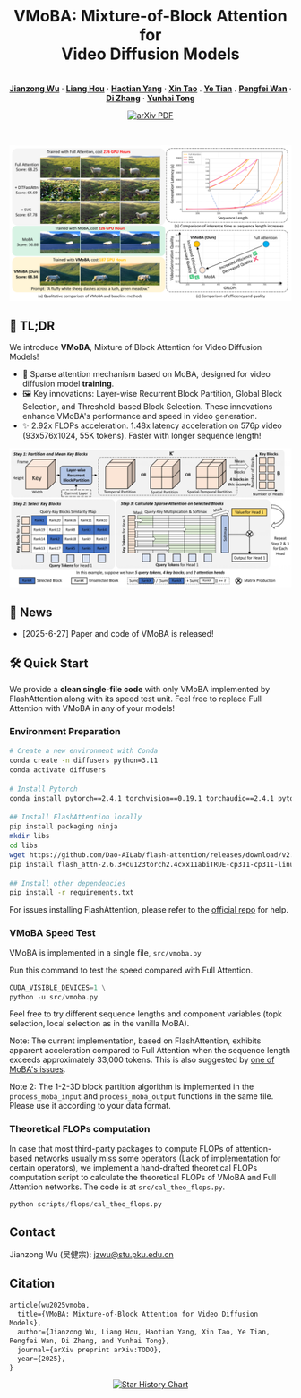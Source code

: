 <br />
<p align="center">
  <h1 align="center">VMoBA: Mixture-of-Block Attention for <br> Video Diffusion Models</h1>
  <p align="center">
    <br />
    <a href="https://jianzongwu.github.io/"><strong>Jianzong Wu</strong></a>
    ·
    <a href="https://liang-hou.github.io/"><strong>Liang Hou</strong></a>
    ·
    <a href="https://yanght321.github.io/"><strong>Haotian Yang</strong></a>
    ·
    <a href="https://www.xtao.website/"><strong>Xin Tao</strong></a>
    .
    <a href="https://tyfeld.github.io/"><strong>Ye Tian</strong></a>
    .
    <a href="https://scholar.google.com/citations?user=P6MraaYAAAAJ&hl=en"><strong>Pengfei Wan</strong></a>
    ·
    <a href="https://ieeexplore.ieee.org/author/922173984202299"><strong>Di Zhang</strong></a>
    ·
    <a href="https://scholar.google.com/citations?user=T4gqdPkAAAAJ"><strong>Yunhai Tong</strong></a>
  </p>

  <p align="center">
    <a href='TODO'>
      <img src='https://img.shields.io/badge/Paper-PDF-green?style=flat&logo=arXiv&logoColor=green' alt='arXiv PDF'>
    </a>
  </p>
<br />

![teaser](assets/images/teaser.png)

## 🚀 TL;DR

We introduce **VMoBA**, Mixture of Block Attention for Video Diffusion Models!

- 🌟 Sparse attention mechanism based on MoBA, designed for video diffusion model **training**.
- 🖼️ Key innovations: Layer-wise Recurrent Block Partition, Global Block Selection, and Threshold-based Block Selection. These innovations enhance VMoBA's performance and speed in video generation.
- ✨ 2.92x FLOPs acceleration. 1.48x latency acceleration on 576p video (93x576x1024, 55K tokens). Faster with longer sequence length!

![](assets/images/architecture.png)


## 🎉 News

- [2025-6-27] Paper and code of VMoBA is released!

## 🛠️ Quick Start

We provide a **clean single-file code** with only VMoBA implemented by FlashAttention along with its speed test unit. Feel free to replace Full Attention with VMoBA in any of your models!

### Environment Preparation

``` bash
# Create a new environment with Conda
conda create -n diffusers python=3.11
conda activate diffusers

# Install Pytorch
conda install pytorch==2.4.1 torchvision==0.19.1 torchaudio==2.4.1 pytorch-cuda=12.1 -c pytorch -c nvidia

## Install FlashAttention locally
pip install packaging ninja
mkdir libs
cd libs
wget https://github.com/Dao-AILab/flash-attention/releases/download/v2.6.3/flash_attn-2.6.3+cu123torch2.4cxx11abiTRUE-cp311-cp311-linux_x86_64.whl
pip install flash_attn-2.6.3+cu123torch2.4cxx11abiTRUE-cp311-cp311-linux_x86_64.whl

## Install other dependencies
pip install -r requirements.txt
```

For issues installing FlashAttention, please refer to the [official repo](https://github.com/Dao-AILab/flash-attention) for help.


### VMoBA Speed Test

VMoBA is implemented in a single file, `src/vmoba.py`

Run this command to test the speed compared with Full Attention.

``` python
CUDA_VISIBLE_DEVICES=1 \
python -u src/vmoba.py
```

Feel free to try different sequence lengths and component variables (topk selection, local selection as in the vanilla MoBA).

Note: The current implementation, based on FlashAttention, exhibits apparent acceleration compared to Full Attention when the sequence length exceeds approximately 33,000 tokens. This is also suggested by [one of MoBA's issues](https://github.com/MoonshotAI/MoBA/issues/9).

Note 2: The 1-2-3D block partition algorithm is implemented in the `process_moba_input` and `process_moba_output` functions in the same file. Please use it according to your data format. 


### Theoretical FLOPs computation

In case that most third-party packages to compute FLOPs of attention-based networks usually miss some operators (Lack of implementation for certain operators), we implement a hand-drafted theoretical FLOPs computation script to calculate the theoretical FLOPs of VMoBA and Full Attention networks. The code is at `src/cal_theo_flops.py`.

``` python
python scripts/flops/cal_theo_flops.py
```


## Contact

Jianzong Wu (吴健宗): jzwu@stu.pku.edu.cn


## Citation

```
article{wu2025vmoba,
  title={VMoBA: Mixture-of-Block Attention for Video Diffusion Models},
  author={Jianzong Wu, Liang Hou, Haotian Yang, Xin Tao, Ye Tian, Pengfei Wan, Di Zhang, and Yunhai Tong},
  journal={arXiv preprint arXiv:TODO},
  year={2025},
}
```


<p align="center">
  <a href="https://star-history.com/#KwaiVGI/VMoBA&Date">
    <img src="https://api.star-history.com/svg?repos=KwaiVGI/VMoBA&type=Date" alt="Star History Chart">
  </a>
</p>
